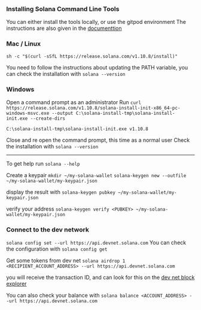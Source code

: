### Installing Solana  Command Line Tools

You can either install the tools locally, or use the gitpod environment 
The instructions are also given in the [documenttion](https://docs.solana.com/cli/install-solana-cli-tools)

### Mac / Linux
`sh -c "$(curl -sSfL https://release.solana.com/v1.10.8/install)"`

You need to follow the instructions about updating the PATH variable, you can check the installation with 
`solana --version`

### Windows 
Open a command prompt as an administrator
Run
`curl https://release.solana.com/v1.10.8/solana-install-init-x86_64-pc-windows-msvc.exe --output C:\solana-install-tmp\solana-install-init.exe --create-dirs`

`C:\solana-install-tmp\solana-install-init.exe v1.10.8`

Close and re open the command prompt, this time as a normal user
Check the installation with 
`solana --version`

--- 

To get help run
`solana --help`

Create a keypair
`mkdir ~/my-solana-wallet`
`solana-keygen new --outfile ~/my-solana-wallet/my-keypair.json`

display the result with
`solana-keygen pubkey ~/my-solana-wallet/my-keypair.json`

verify your address
`solana-keygen verify <PUBKEY> ~/my-solana-wallet/my-keypair.json`

### Connect to the dev network
`solana config set --url https://api.devnet.solana.com`
You can check the configuration with
`solana config get`

Get some tokens from dev net
`solana airdrop 1 <RECIPIENT_ACCOUNT_ADDRESS> --url https://api.devnet.solana.com`

you will receive the transaction ID, and can look for this on the  [dev net block explorer](https://explorer.solana.com/?cluster=devnet)

You can also check your balance with 
`solana balance <ACCOUNT_ADDRESS> --url https://api.devnet.solana.com`
